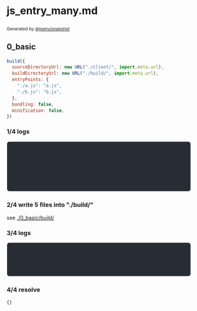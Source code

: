 # js_entry_many.md

<sub>
  Generated by <a href="https://github.com/jsenv/core/tree/main/packages/independent/snapshot">@jsenv/snapshot</a>
</sub>

## 0_basic

```js
build({
  sourceDirectoryUrl: new URL("./client/", import.meta.url),
  buildDirectoryUrl: new URL("./build/", import.meta.url),
  entryPoints: {
    "./a.js": "a.js",
    "./b.js": "b.js",
  },
  bundling: false,
  minification: false,
})
```

### 1/4 logs

![img](0_basic/0_basic_log_group.svg)

### 2/4 write 5 files into "./build/"

see [./0_basic/build/](./0_basic/build/)

### 3/4 logs

![img](0_basic/0_basic_log_group_1.svg)

### 4/4 resolve

```js
{}
```